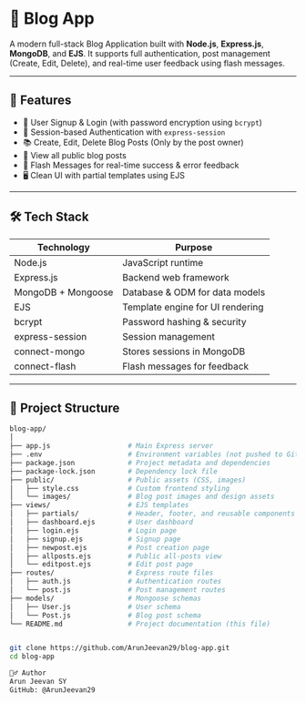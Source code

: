 # 📝 Blog App

A modern full-stack Blog Application built with **Node.js**, **Express.js**, **MongoDB**, and **EJS**. It supports full authentication, post management (Create, Edit, Delete), and real-time user feedback using flash messages.

---

## 🚀 Features

- 🔐 User Signup & Login (with password encryption using `bcrypt`)
- 🧠 Session-based Authentication with `express-session`
- 📚 Create, Edit, Delete Blog Posts (Only by the post owner)
- 📄 View all public blog posts
- 💬 Flash Messages for real-time success & error feedback
- 🖥️ Clean UI with partial templates using EJS

---

## 🛠️ Tech Stack

| Technology        | Purpose                          |
|-------------------|----------------------------------|
| Node.js           | JavaScript runtime               |
| Express.js        | Backend web framework            |
| MongoDB + Mongoose| Database & ODM for data models   |
| EJS               | Template engine for UI rendering |
| bcrypt            | Password hashing & security      |
| express-session   | Session management               |
| connect-mongo     | Stores sessions in MongoDB       |
| connect-flash     | Flash messages for feedback      |

---

## 📂 Project Structure

```bash
blog-app/
│
├── app.js                   # Main Express server
├── .env                     # Environment variables (not pushed to GitHub)
├── package.json             # Project metadata and dependencies
├── package-lock.json        # Dependency lock file
├── public/                  # Public assets (CSS, images)
│   ├── style.css            # Custom frontend styling
│   └── images/              # Blog post images and design assets
├── views/                   # EJS templates
│   ├── partials/            # Header, footer, and reusable components
│   ├── dashboard.ejs        # User dashboard
│   ├── login.ejs            # Login page
│   ├── signup.ejs           # Signup page
│   ├── newpost.ejs          # Post creation page
│   ├── allposts.ejs         # Public all-posts view
│   └── editpost.ejs         # Edit post page
├── routes/                  # Express route files
│   ├── auth.js              # Authentication routes
│   └── post.js              # Post management routes
├── models/                  # Mongoose schemas
│   ├── User.js              # User schema
│   └── Post.js              # Blog post schema
└── README.md                # Project documentation (this file)


git clone https://github.com/ArunJeevan29/blog-app.git
cd blog-app

🙋‍♂️ Author
Arun Jeevan SY
GitHub: @ArunJeevan29
